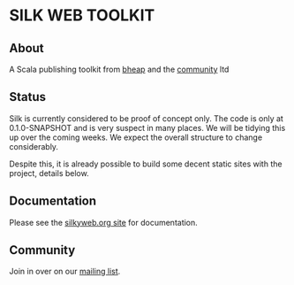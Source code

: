 # SILK WEB TOOLKIT

## About

A Scala publishing toolkit from [bheap](http://www.bheap.co.uk) and the [community](http://www.silkyweb.org/community.html) ltd

## Status

Silk is currently considered to be proof of concept only.  The code is only at 0.1.0-SNAPSHOT and is very suspect in many places.  We will be tidying this up over the coming weeks.  We expect the overall structure to change considerably.

Despite this, it is already possible to build some decent static sites with the project, details below.

## Documentation

Please see the [silkyweb.org site](http://www.silkyweb.org/) for documentation.

## Community

Join in over on our <a href="http://groups.google.com/group/silk-user">mailing list</a>.
